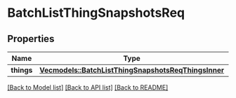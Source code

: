 # BatchListThingSnapshotsReq

## Properties

Name | Type | Description | Notes
------------ | ------------- | ------------- | -------------
**things** | [**Vec<models::BatchListThingSnapshotsReqThingsInner>**](BatchListThingSnapshotsReq_things_inner.md) |  | 

[[Back to Model list]](../README.md#documentation-for-models) [[Back to API list]](../README.md#documentation-for-api-endpoints) [[Back to README]](../README.md)


